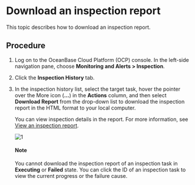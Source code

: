# Download an inspection report

This topic describes how to download an inspection report.

## Procedure

1. Log on to the OceanBase Cloud Platform (OCP) console. In the left-side navigation pane, choose **Monitoring and Alerts > Inspection**.
2. Click the **Inspection History** tab.
3. In the inspection history list, select the target task, hover the pointer over the More icon (**...**) in the **Actions** column, and then select **Download Report** from the drop-down list to download the inspection report in the HTML format to your local computer.

   You can view inspection details in the report. For more information, see [View an inspection report](100.view-inspection-report.md).

   ![1](https://obbusiness-private.oss-cn-shanghai.aliyuncs.com/doc/img/ocp/420/%E4%B8%8B%E8%BD%BD%E5%B7%A1%E6%A3%80%E6%8A%A5%E5%91%8A-1.png)

   <main id="notice" type='explain'>
    <h4>Note</h4>
    <p>You cannot download the inspection report of an inspection task in <strong>Executing</strong> or <strong>Failed</strong> state. You can click the ID of an inspection task to view the current progress or the failure cause. </p>
   </main>
